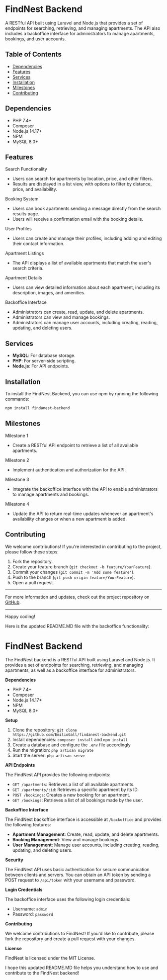 # FindNest Backend

A RESTful API built using Laravel and Node.js that provides a set of endpoints for searching, retrieving, and managing apartments. The API also includes a backoffice interface for administrators to manage apartments, bookings, and user accounts.

## Table of Contents

- [Dependencies](#dependencies)
- [Features](#features)
- [Services](#services)
- [Installation](#installation)
- [Milestones](#milestones)
- [Contributing](#contributing)

## Dependencies

* PHP 7.4+
* Composer
* Node.js 14.17+
* NPM
* MySQL 8.0+

## Features

Search Functionality

* Users can search for apartments by location, price, and other filters.
* Results are displayed in a list view, with options to filter by distance, price, and availability.

Booking System

* Users can book apartments sending a message directly from the search results page.
* Users will receive a confirmation email with the booking details.

User Profiles

* Users can create and manage their profiles, including adding and editing their contact information.

Apartment Listings

* The API displays a list of available apartments that match the user's search criteria.

Apartment Details

* Users can view detailed information about each apartment, including its description, images, and amenities.

Backoffice Interface

* Administrators can create, read, update, and delete apartments.
* Administrators can view and manage bookings.
* Administrators can manage user accounts, including creating, reading, updating, and deleting users.

## Services

* **MySQL**: For database storage.
* **PHP**: For server-side scripting.
* **Node.js**: For API endpoints.

## Installation

To install the FindNest Backend, you can use npm by running the following commands:

```bash
npm install findanest-backend
```

## Milestones

Milestone 1

* Create a RESTful API endpoint to retrieve a list of all available apartments.
  
Milestone 2

* Implement authentication and authorization for the API.
  
Milestone 3

* Integrate the backoffice interface with the API to enable administrators to manage apartments and bookings.

Milestone 4

* Update the API to return real-time updates whenever an apartment's availability changes or when a new apartment is added.

## Contributing

We welcome contributions! If you're interested in contributing to the project, please follow these steps:

1. Fork the repository.
2. Create your feature branch (`git checkout -b feature/YourFeature`).
3. Commit your changes (`git commit -m 'Add some feature'`).
4. Push to the branch (`git push origin feature/YourFeature`).
5. Open a pull request.

---

For more information and updates, check out the project repository on [GitHub](https://github.com/EmilioGall/findanest-backend). 

---

Happy coding!




Here is the updated README.MD file with the backoffice functionality:

**FindNest Backend**
================

The FindNest backend is a RESTful API built using Laravel and Node.js. It provides a set of endpoints for searching, retrieving, and managing apartments, as well as a backoffice interface for administrators.

**Dependencies**

* PHP 7.4+
* Composer
* Node.js 14.17+
* NPM
* MySQL 8.0+

**Setup**

1. Clone the repository: `git clone https://github.com/EmilioGall/findanest-backend.git`
2. Install dependencies: `composer install` and `npm install`
3. Create a database and configure the `.env` file accordingly
4. Run the migration: `php artisan migrate`
5. Start the server: `php artisan serve`

**API Endpoints**

The FindNest API provides the following endpoints:

* `GET /apartments`: Retrieves a list of all available apartments.
* `GET /apartments/:id`: Retrieves a specific apartment by its ID.
* `POST /bookings`: Creates a new booking for an apartment.
* `GET /bookings`: Retrieves a list of all bookings made by the user.

**Backoffice Interface**

The FindNest backoffice interface is accessible at `/backoffice` and provides the following features:

* **Apartment Management**: Create, read, update, and delete apartments.
* **Booking Management**: View and manage bookings.
* **User Management**: Manage user accounts, including creating, reading, updating, and deleting users.

**Security**

The FindNest API uses basic authentication for secure communication between clients and servers. You can obtain an API token by sending a POST request to `/api/token` with your username and password.

**Login Credentials**

The backoffice interface uses the following login credentials:

* Username: `admin`
* Password: `password`

**Contributing**

We welcome contributions to FindNest! If you'd like to contribute, please fork the repository and create a pull request with your changes.

**License**

FindNest is licensed under the MIT License.

I hope this updated README.MD file helps you understand how to use and contribute to the FindNest backend!
